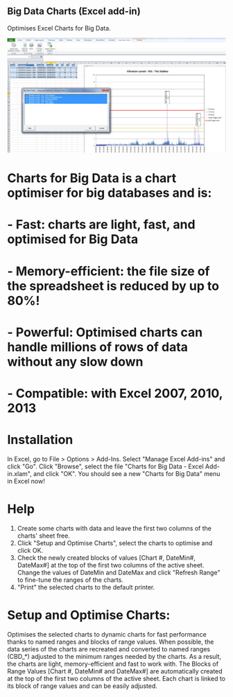 ## Big Data Charts (Excel add-in)
Optimises Excel Charts for Big Data.

![Alt text](/screenshot02.jpg?raw=true "Big Data Charts")

# Charts for Big Data is a chart optimiser for big databases and is:
#  - Fast: charts are light, fast, and optimised for Big Data
#  - Memory-efficient: the file size of the spreadsheet is reduced by up to 80%!
#  - Powerful: Optimised charts can handle millions of rows of data without any slow down
#  - Compatible: with Excel 2007, 2010, 2013

# Installation
In Excel, go to File > Options > Add-Ins.
Select "Manage Excel Add-ins" and click "Go".
Click "Browse", select the file "Charts for Big Data - Excel Add-in.xlam", and click "OK".
You should see a new "Charts for Big Data" menu in Excel now!

# Help
1) Create some charts with data and leave the first two columns of the charts' sheet free.
2) Click "Setup and Optimise Charts", select the charts to optimise and click OK. 
3) Check the newly created blocks of values [Chart #, DateMin#, DateMax#] at the top of the first two columns of the active sheet. Change the values of DateMin and DateMax and click "Refresh Range" to fine-tune the ranges of the charts. 
4) "Print" the selected charts to the default printer.

# Setup and Optimise Charts:
Optimises the selected charts to dynamic charts for fast performance thanks to named ranges and blocks of range values. When possible, the data series of the charts are recreated and converted to named ranges (CBD_*) adjusted to the minimum ranges needed by the charts. As a result, the charts are light, memory-efficient and fast to work with. 
The Blocks of Range Values [Chart #, DateMin# and DateMax#] are automatically created at the top of the first two columns of the active sheet. Each chart is linked to its block of range values and can be easily adjusted.
